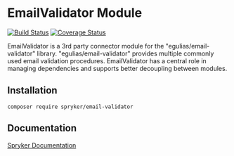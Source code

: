# EmailValidator Module
[![Build Status](https://travis-ci.org/spryker/EmailValidator.svg)](https://travis-ci.org/spryker/EmailValidator)
[![Coverage Status](https://coveralls.io/repos/github/spryker/EmailValidator/badge.svg)](https://coveralls.io/github/spryker/EmailValidator)

EmailValidator is a 3rd party connector module for the "egulias/email-validator" library.
"egulias/email-validator" provides multiple commonly used email validation procedures.
EmailValidator has a central role in managing dependencies and supports better decoupling between modules.

## Installation

```
composer require spryker/email-validator
```

## Documentation

[Spryker Documentation](https://academy.spryker.com/developing_with_spryker/module_guide/modules.html)
